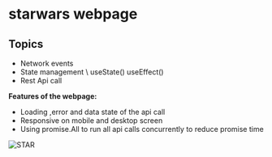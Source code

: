 # starwars webpage
## Topics
- Network events
- State management \\ useState()  useEffect()
- Rest Api call

**Features of the webpage:**
- Loading ,error and data state of the api call
- Responsive on mobile and desktop screen 
- Using promise.All to run all api calls concurrently to reduce promise time

![STAR](https://user-images.githubusercontent.com/80168865/234702367-0c425094-3441-4116-8c83-4e1ba9f39095.png)

